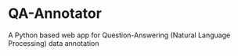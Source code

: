 # QA-Annotator
A Python based web app for Question-Answering (Natural Language Processing) data annotation

